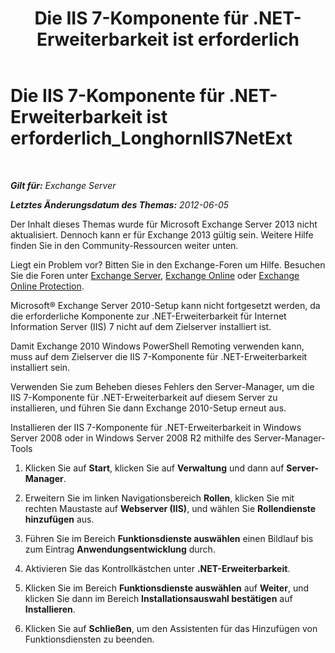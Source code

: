 ﻿---
title: 'Die IIS 7-Komponente für .NET-Erweiterbarkeit ist erforderlich'
TOCTitle: Die IIS 7-Komponente für .NET-Erweiterbarkeit ist erforderlich_LonghornIIS7NetExt
ms:assetid: 8b481626-b68a-4fba-b66e-a02c03856bfd
ms:mtpsurl: https://technet.microsoft.com/de-de/library/ms.exch.setupreadiness.longhorniis7netext(v=EXCHG.150)
ms:contentKeyID: 50476218
ms.date: 05/22/2018
mtps_version: v=EXCHG.150
ms.translationtype: MT
---

# Die IIS 7-Komponente für .NET-Erweiterbarkeit ist erforderlich\_LonghornIIS7NetExt

 

_**Gilt für:** Exchange Server_

_**Letztes Änderungsdatum des Themas:** 2012-06-05_

Der Inhalt dieses Themas wurde für Microsoft Exchange Server 2013 nicht aktualisiert. Dennoch kann er für Exchange 2013 gültig sein. Weitere Hilfe finden Sie in den Community-Ressourcen weiter unten.

Liegt ein Problem vor? Bitten Sie in den Exchange-Foren um Hilfe. Besuchen Sie die Foren unter [Exchange Server](https://go.microsoft.com/fwlink/p/?linkid=60612), [Exchange Online](https://go.microsoft.com/fwlink/p/?linkid=267542) oder [Exchange Online Protection](https://go.microsoft.com/fwlink/p/?linkid=285351).

Microsoft® Exchange Server 2010-Setup kann nicht fortgesetzt werden, da die erforderliche Komponente zur .NET-Erweiterbarkeit für Internet Information Server (IIS) 7 nicht auf dem Zielserver installiert ist.

Damit Exchange 2010 Windows PowerShell Remoting verwenden kann, muss auf dem Zielserver die IIS 7-Komponente für .NET-Erweiterbarkeit installiert sein.

Verwenden Sie zum Beheben dieses Fehlers den Server-Manager, um die IIS 7-Komponente für .NET-Erweiterbarkeit auf diesem Server zu installieren, und führen Sie dann Exchange 2010-Setup erneut aus.

Installieren der IIS 7-Komponente für .NET-Erweiterbarkeit in Windows Server 2008 oder in Windows Server 2008 R2 mithilfe des Server-Manager-Tools

1.  Klicken Sie auf **Start**, klicken Sie auf **Verwaltung** und dann auf **Server-Manager**.

2.  Erweitern Sie im linken Navigationsbereich **Rollen**, klicken Sie mit rechten Maustaste auf **Webserver (IIS)**, und wählen Sie **Rollendienste hinzufügen** aus.

3.  Führen Sie im Bereich **Funktionsdienste auswählen** einen Bildlauf bis zum Eintrag **Anwendungsentwicklung** durch.

4.  Aktivieren Sie das Kontrollkästchen unter **.NET-Erweiterbarkeit**.

5.  Klicken Sie im Bereich **Funktionsdienste auswählen** auf **Weiter**, und klicken Sie dann im Bereich **Installationsauswahl bestätigen** auf **Installieren**.

6.  Klicken Sie auf **Schließen**, um den Assistenten für das Hinzufügen von Funktionsdiensten zu beenden.

